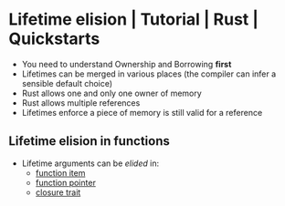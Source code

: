 # Lifetime elision | Tutorial | Rust | Quickstarts
- You need to understand Ownership and Borrowing **first**
- Lifetimes can be merged in various places (the compiler can infer a sensible default choice)
- Rust allows one and only one owner of memory
- Rust allows multiple references
- Lifetimes enforce a piece of memory is still valid for a reference


## Lifetime elision in functions
- Lifetime arguments can be *elided* in: 
    - [function item](https://doc.rust-lang.org/reference/types/function-item.html)
    - [function pointer](https://doc.rust-lang.org/reference/types/function-pointer.html)
    - [closure trait](https://doc.rust-lang.org/reference/types/closure.html)
